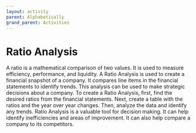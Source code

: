 ```yaml
---
layout: activity
parent: Alphabetically
grand_parent: Activities
---
```


# Ratio Analysis
A ratio is a mathematical comparison of two values. It is used to measure efficiency, performance, and liquidity. A Ratio Analysis is used to create a financial snapshot of a company. It compares line items in the financial statements to identify trends. This analysis can be used to make strategic decisions about a company. To create a Ratio Analysis, first, find the desired ratios from the financial statements. Next, create a table with the ratios and the year over year changes. Then, analyze the data and identify any trends. Ratio Analysis is a valuable tool for decision making. It can help identify inefficiencies and areas of improvement. It can also help compare a company to its competitors.